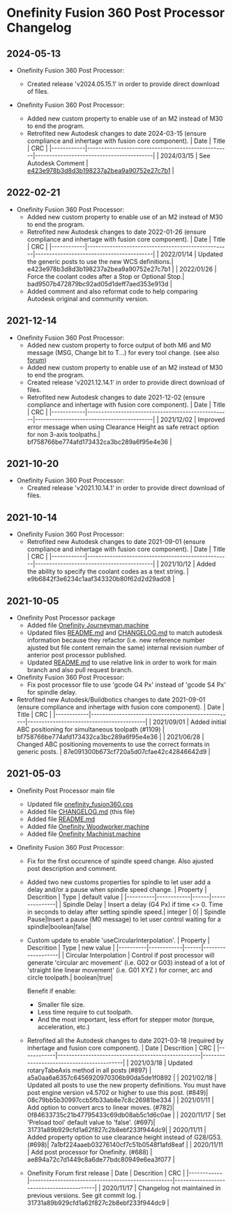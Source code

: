 Onefinity Fusion 360 Post Processor Changelog
=============================================

## 2024-05-13

- Onefinity Fusion 360 Post Processor:
  - Created release 'v2024.05.15.1' in order to provide direct download of files.

 - Onefinity Fusion 360 Post Processor:
   - Added new custom property to enable use of an M2 instead of M30 to end the program. 
   - Retrofited new Autodesk changes to date 2024-03-15 (ensure compliance and inhertage with fusion core component).
       | Date       | Title                                        | CRC                                      | 
       |------------|---------------------------------------------------|------------------------------------------|
       | 2024/03/15 | See Autodesk Comment | [e423e978b3d8d3b198237a2bea9a90752e27c7b1](https://cam.autodesk.com/hsmposts?p=onefinity) |

## 2022-02-21
 - Onefinity Fusion 360 Post Processor:
   - Added new custom property to enable use of an M2 instead of M30 to end the program. 
   - Retrofited new Autodesk changes to date 2022-01-26 (ensure compliance and inhertage with fusion core component).
       | Date       | Title                                        | CRC                                      | 
       |------------|---------------------------------------------------|------------------------------------------|
       | 2022/01/14 | Updated the generic posts to use the new WCS definitions.| e423e978b3d8d3b198237a2bea9a90752e27c7b1 |
       | 2022/01/26 | 	Force the coolant codes after a Stop or Optional Stop.| bad9507b472879bc92ad05d1deff7aed353e913d |
   - Added comment and also reformat code to help comparing Autodesk original and community version. 

## 2021-12-14
 - Onefinity Fusion 360 Post Processor:
   - Added new custom property to force output of both M6 and M0 message (MSG, Change bit to T...) for every tool change. (see also [forum](https://forum.onefinitycnc.com/t/like-many-new-forums-the-excitement-and/9209/14?u=blaghislain))
   - Added new custom property to enable use of an M2 instead of M30 to end the program. 
   - Created release 'v2021.12.14.1' in order to provide direct download of files.
   - Retrofited new Autodesk changes to date 2021-12-02 (ensure compliance and inhertage with fusion core component).
       | Date       | Title                                        | CRC                                      | 
       |------------|---------------------------------------------------|------------------------------------------|
       | 2021/12/02 | Improved error message when using Clearance Height as safe retract option for non 3-axis toolpaths.| bf758766be774afd173432ca3bc289a6f95e4e36 |

## 2021-10-20
- Onefinity Fusion 360 Post Processor:
  - Created release 'v2021.10.14.1' in order to provide direct download of files.

## 2021-10-14
- Onefinity Fusion 360 Post Processor:
  - Retrofited new Autodesk changes to date 2021-09-01 (ensure compliance and inhertage with fusion core component).
      | Date       | Title                                        | CRC                                      | 
      |------------|---------------------------------------------------|------------------------------------------|
      | 2021/10/12 | 	Added the ability to specify the coolant codes as a text string. | e9b6842f3e6234c1aaf343320b80f62d2d29ad08 |

## 2021-10-05
- Onefinity Post Processor package
  - Added file [Onefinity Journeyman.machine](Onefinity%20Journeyman.machine)
  - Updated files [README.md](README.md) and [CHANGELOG.md](CHANGELOG.md) to match autodesk information because they refactor (i.e. new reference number ajusted but file content remain the same) internal revision number of anterior post processor published. 
  - Updated [README.md](README.md) to use relative link in order to work for main branch and also pull request branch.
- Onefinity Fusion 360 Post Processor:
  - Fix post processor file to use 'gcode G4 Px' instead of 'gcode S4 Px' for spindle delay.
- Retrofited new Autodesk/Buildbotics changes to date 2021-09-01 (ensure compliance and inhertage with fusion core component).
    | Date       | Title                                        | CRC                                      | 
    |------------|---------------------------------------------------|------------------------------------------|
    | 2021/09/01 | Added initial ABC positioning for simultaneous toolpath (#1109) | bf758766be774afd173432ca3bc289a6f95e4e36 |
    | 2021/06/28 | Changed ABC positioning movements to use the correct formats in generic posts. | 87e091300b673cf720a5d07cfae42c42846642d9 |
   
## 2021-05-03
- Onefinity Post Processor main file
  - Updated file [onefinity_fusion360.cps](onefinity_fusion360.cps)
  - Added file [CHANGELOG.md](CHANGELOG.md) (this file)
  - Added file [README.md](README.md)
  - Added file [Onefinity Woodworker.machine](Onefinity%20Woodworker.machine)
  - Added file [Onefinity Machinist.machine](Onefinity%20Machinist.machine)

- Onefinity Fusion 360 Post Processor:
  - Fix for the first occurence of spindle speed change.  Also ajusted post description and comment.
  - Added two new customs properties for spindle to let user add a delay and/or a pause when spindle speed change.
      | Property | Descrition | Type | default value |
      |----------|------------|------|---------------|
      | Spindle Delay | Insert a delay (G4 Px) if time <> 0. Time in seconds to delay after setting spindle speed.| integer | 0| 
      | Spindle Pause|Insert a pause (M0 message) to let user control waiting for a spindle|boolean|false|
  - Custom update to enable 'useCircularInterpolation'.
      | Property | Descrition | Type | new value |
      |----------|------------|------|-------------------|
      | Circular Interpolation | Control if post processor will generate 'circular arc movement' (i.e. G02 or G03) instead of a lot of 'straight line linear movement' (i.e. G01 XYZ ) for corner, arc and circle toolpath.| boolean|true|

      Benefit if enable: 
      - Smaller file size.  
      - Less time require to cut toolpath.  
      - And the most important, less effort for stepper motor (torque, acceleration, etc.)
  - Retrofited all the Autodesk changes to date 2021-03-18 (required by inhertage and fusion core component).
    | Date       | Descrition                                        | CRC                                      | 
    |------------|---------------------------------------------------|------------------------------------------|
    | 2021/03/18 | Updated rotaryTabeAxis method in all posts (#897) | a5a0aa6a6357c6456920970306b90da5de1f0892 |
    | 2021/02/18 | Updated all posts to use the new property definitions. You must have post engine version v4.5702 or higher to use this post. (#849)| 08c79bb5b30997ccb5fb33ab8e7c8c26981be334 | 
    | 2021/01/11 | Add option to convert arcs to linear moves. (#782)| 0f84633735c21b47795433c69db08ab5c1d6c0ae |
    | 2020/11/17 | Set 'Preload tool' default value to 'false'. (#697)| 31731a89b929cfd1a62f827c2b8ebf233f944dc9|
    | 2020/11/11 | Added property option to use clearance height instead of G28/G53. (#698)| 7a1bf224aaeb03276140cf7c51b0548f1afd8eaf |
    | 2020/11/11 | Add post processor for Onefinity. (#688) | ae894a72c7d1449c8a6de77bdc80949e6ea3f077 |
  - Onefinity Forum first release 
    | Date       | Descrition                                        | CRC                                      | 
    |------------|---------------------------------------------------|------------------------------------------|
    | 2020/11/17 | Changelog not maintained in previous versions.  See git commit log.    | 31731a89b929cfd1a62f827c2b8ebf233f944dc9 |
